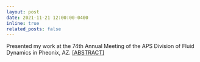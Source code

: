```yaml
---
layout: post
date: 2021-11-21 12:00:00-0400
inline: true
related_posts: false
---
```


Presented my work at the 74th Annual Meeting of the APS Division of Fluid Dynamics in Pheonix, AZ. <a href = "https://ui.adsabs.harvard.edu/abs/2021APS..DFDT14008T/abstract">[ABSTRACT]</a>